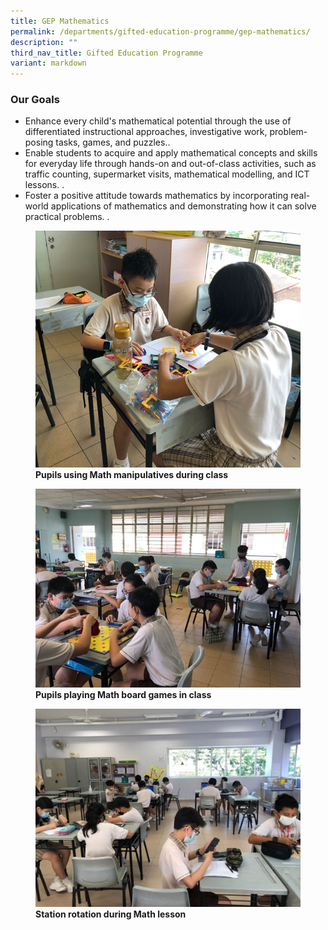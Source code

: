 ```yaml
---
title: GEP Mathematics
permalink: /departments/gifted-education-programme/gep-mathematics/
description: ""
third_nav_title: Gifted Education Programme
variant: markdown
---
```

### Our Goals

*  Enhance every child's mathematical potential through the use of differentiated instructional approaches, investigative work, problem-posing tasks, games, and puzzles..
* Enable students to acquire and apply mathematical concepts and skills for everyday life through hands-on and out-of-class activities, such as traffic counting, supermarket visits, mathematical modelling, and ICT lessons. .
* Foster a positive attitude towards mathematics by incorporating real-world applications of mathematics and demonstrating how it can solve practical problems.  .

<figure>
<img src="/images/Math%20Pic_1.png">
<figcaption> <strong>Pupils using Math manipulatives during class</strong> </figcaption>
</figure>

<figure>
<img src="/images/Math%20Pic_2.jpg">
<figcaption> <strong>Pupils playing Math board games in class</strong> </figcaption>
</figure>

<figure>
<img src="/images/Math%20Pic_3.jpg">
<figcaption> <strong>Station rotation during Math lesson</strong> </figcaption>
</figure>